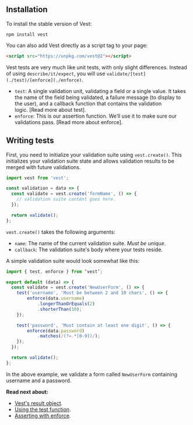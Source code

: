 ## Installation

To install the stable version of Vest:

```
npm install vest
```

You can also add Vest directly as a script tag to your page:

```html
<script src="https://unpkg.com/vest@2"></script>
```

Vest tests are very much like unit tests, with only slight differences. Instead of using `describe/it/expect`, you will use `validate/[test](./test)/[enforce](./enforce)`.

- `test`: A single validation unit, validating a field or a single value. It takes the name of the field being validated, a failure message (to display to the user), and a callback function that contains the validation logic. [Read more about test].
- `enforce`: This is our assertion function. We’ll use it to make sure our validations pass. [Read more about enforce].

## Writing tests

First, you need to initialize your validation suite using `vest.create()`. This initializes your validation suite state and allows validation results to be merged with future validations.

```js
import vest from 'vest';

const validation = data => {
  const validate = vest.create('formName', () => {
    // validation suite content goes here.
  });

  return validate();
};
```

`vest.create()` takes the following arguments:

- `name`: The name of the current validation suite. _Must be unique_.
- `callback`: The validation suite's body where your tests reside.

A simple validation suite would look somewhat like this:

```js
import { test, enforce } from ‘vest’;

export default (data) => {
  const validate = vest.create('NewUserForm', () => {
    test('username', 'Must be between 2 and 10 chars', () => {
        enforce(data.username)
            .longerThanOrEquals(2)
            .shorterThan(10);
    });

    test('password', 'Must contain at least one digit', () => {
        enforce(data.password)
            .matches(/(?=.*[0-9])/);
    });
  });

  return validate();
};
```

In the above example, we validate a form called `NewUserForm` containing username and a password.

**Read next about:**

- [Vest's result object](./result).
- [Using the test function](./test).
- [Asserting with enforce](./enforce).
